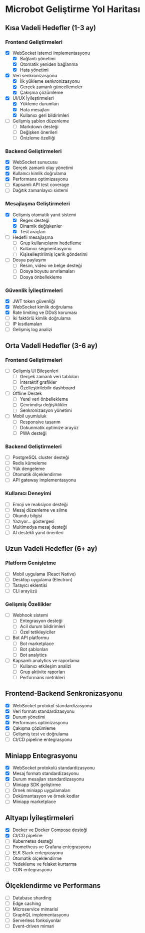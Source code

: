 # Microbot Geliştirme Yol Haritası

## Kısa Vadeli Hedefler (1-3 ay)

### Frontend Geliştirmeleri
- [x] WebSocket istemci implementasyonu
  - [x] Bağlantı yönetimi
  - [x] Otomatik yeniden bağlanma
  - [x] Hata yönetimi
- [x] Veri senkronizasyonu
  - [x] İlk yükleme senkronizasyonu
  - [x] Gerçek zamanlı güncellemeler
  - [x] Çakışma çözümleme
- [x] UI/UX İyileştirmeleri
  - [x] Yükleme durumları
  - [x] Hata mesajları
  - [x] Kullanıcı geri bildirimleri
- [ ] Gelişmiş şablon düzenleme
  - [ ] Markdown desteği
  - [ ] Değişken önerileri
  - [ ] Önizleme özelliği

### Backend Geliştirmeleri
- [x] WebSocket sunucusu
- [x] Gerçek zamanlı olay yönetimi
- [x] Kullanıcı kimlik doğrulama
- [x] Performans optimizasyonu
- [ ] Kapsamlı API test coverage
- [ ] Dağıtık zamanlayıcı sistemi

### Mesajlaşma Geliştirmeleri
- [x] Gelişmiş otomatik yanıt sistemi
  - [x] Regex desteği
  - [x] Dinamik değişkenler
  - [x] Test araçları
- [ ] Hedefli mesajlaşma
  - [ ] Grup kullanıcılarını hedefleme
  - [ ] Kullanıcı segmentasyonu
  - [ ] Kişiselleştirilmiş içerik gönderimi
- [ ] Dosya paylaşımı
  - [ ] Resim, video ve belge desteği
  - [ ] Dosya boyutu sınırlamaları
  - [ ] Dosya önbellekleme

### Güvenlik İyileştirmeleri
- [x] JWT token güvenliği
- [x] WebSocket kimlik doğrulama
- [x] Rate limiting ve DDoS koruması
- [ ] İki faktörlü kimlik doğrulama
- [ ] IP kısıtlamaları
- [ ] Gelişmiş log analizi

## Orta Vadeli Hedefler (3-6 ay)

### Frontend Geliştirmeleri
- [ ] Gelişmiş UI Bileşenleri
  - [ ] Gerçek zamanlı veri tabloları
  - [ ] İnteraktif grafikler
  - [ ] Özelleştirilebilir dashboard
- [ ] Offline Destek
  - [ ] Yerel veri önbellekleme
  - [ ] Çevrimdışı değişiklikler
  - [ ] Senkronizasyon yönetimi
- [ ] Mobil uyumluluk
  - [ ] Responsive tasarım
  - [ ] Dokunmatik optimize arayüz
  - [ ] PWA desteği

### Backend Geliştirmeleri
- [ ] PostgreSQL cluster desteği
- [ ] Redis kümeleme
- [ ] Yük dengeleme
- [ ] Otomatik ölçeklendirme
- [ ] API gateway implementasyonu

### Kullanıcı Deneyimi
- [ ] Emoji ve reaksiyon desteği
- [ ] Mesaj düzenleme ve silme
- [ ] Okundu bilgisi
- [ ] Yazıyor... göstergesi
- [ ] Multimedya mesaj desteği
- [ ] AI destekli yanıt önerileri

## Uzun Vadeli Hedefler (6+ ay)

### Platform Genişletme
- [ ] Mobil uygulama (React Native)
- [ ] Desktop uygulama (Electron)
- [ ] Tarayıcı eklentisi
- [ ] CLI arayüzü

### Gelişmiş Özellikler
- [ ] Webhook sistemi
  - [ ] Entegrasyon desteği
  - [ ] Acil durum bildirimleri
  - [ ] Özel tetikleyiciler
- [ ] Bot API platformu
  - [ ] Bot marketplace
  - [ ] Bot şablonları
  - [ ] Bot analytics
- [ ] Kapsamlı analytics ve raporlama
  - [ ] Kullanıcı etkileşim analizi
  - [ ] Grup aktivite raporları
  - [ ] Performans metrikleri

## Frontend-Backend Senkronizasyonu
- [x] WebSocket protokol standardizasyonu
- [x] Veri formatı standardizasyonu
- [x] Durum yönetimi
- [x] Performans optimizasyonu
- [x] Çakışma çözümleme
- [ ] Gelişmiş test ve doğrulama
- [ ] CI/CD pipeline entegrasyonu

## Miniapp Entegrasyonu
- [x] WebSocket protokolü standardizasyonu
- [x] Mesaj formatı standardizasyonu
- [x] Durum mesajları standardizasyonu
- [ ] Miniapp SDK geliştirme
- [ ] Örnek miniapp uygulamaları
- [ ] Dokümantasyon ve örnek kodlar
- [ ] Miniapp marketplace

## Altyapı İyileştirmeleri
- [x] Docker ve Docker Compose desteği
- [x] CI/CD pipeline
- [ ] Kubernetes desteği
- [ ] Prometheus ve Grafana entegrasyonu
- [ ] ELK Stack entegrasyonu
- [ ] Otomatik ölçeklendirme
- [ ] Yedekleme ve felaket kurtarma
- [ ] CDN entegrasyonu

## Ölçeklendirme ve Performans
- [ ] Database sharding
- [ ] Edge caching
- [ ] Microservice mimarisi
- [ ] GraphQL implementasyonu
- [ ] Serverless fonksiyonlar
- [ ] Event-driven mimari 